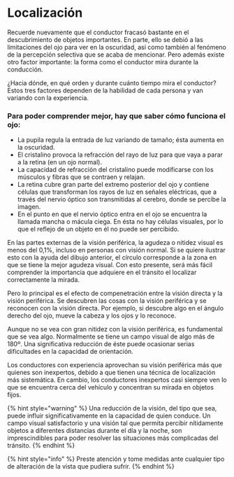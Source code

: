 # Localización

Recuerde nuevamente que el conductor fracasó bastante en el descubrimiento de objetos importantes. En parte, ello se debió a las limitaciones del ojo para ver en la oscuridad, así como también al fenómeno de la percepción selectiva que se acaba de mencionar. Pero además existe otro factor importante: la forma como el conductor mira durante la conducción.

¿Hacia dónde, en qué orden y durante cuánto tiempo mira el conductor? Estos tres factores dependen de la habilidad de cada persona y van variando con la experiencia.

### Para poder comprender mejor, hay que saber cómo funciona el ojo:

* La pupila regula la entrada de luz variando de tamaño; ésta aumenta en la oscuridad.
* El cristalino provoca la refracción del rayo de luz para que vaya a parar a la retina \(en un ojo normal\).
* La capacidad de refracción del cristalino puede modificarse con los músculos y fibras que se contraen y relajan.
* La retina cubre gran parte del extremo posterior del ojo y contiene células que transforman los rayos de luz en señales eléctricas, que a través del nervio óptico son transmitidas al cerebro, donde se percibe la imagen.
* En el punto en que el nervio óptico entra en el ojo se encuentra la llamada mancha o mácula ciega. En ésta no hay células visuales, por lo que el reflejo de un objeto en él no puede ser percibido.

En las partes externas de la visión periférica, la agudeza o nitidez visual es menos del 0,1%, incluso en personas con visión normal. Si se quiere ilustrar esto con la ayuda del dibujo anterior, el círculo corresponde a la zona en que se tiene la mejor agudeza visual. Con esto presente, será más fácil comprender la importancia que adquiere en el tránsito el localizar correctamente la mirada.

Pero lo principal es el efecto de compenetración entre la visión directa y la visión periférica. Se descubren las cosas con la visión periférica y se reconocen con la visión directa. Por ejemplo, si descubre algo en el ángulo derecho del ojo, mueve la cabeza y los ojos y lo reconoce.

Aunque no se vea con gran nitidez con la visión periférica, es fundamental que se vea algo. Normalmente se tiene un campo visual de algo más de 180º. Una significativa reducción de éste puede ocasionar serias dificultades en la capacidad de orientación.

Los conductores con experiencia aprovechan su visión periférica más que quienes son inexpertos, debido a que tienen una técnica de localización más sistemática. En cambio, los conductores inexpertos casi siempre ven lo que se encuentra cerca del vehículo y concentran su mirada en objetos fijos.

{% hint style="warning" %}
Una reducción de la visión, del tipo que sea, puede influir significativamente en la capacidad de quien conduce. Un campo visual satisfactorio y una visión tal que permita percibir nítidamente objetos a diferentes distancias durante el día y la noche, son imprescindibles para poder resolver las situaciones más complicadas del tránsito.
{% endhint %}

{% hint style="info" %}
Preste atención y tome medidas ante cualquier tipo de alteración de la vista que pudiera sufrir.
{% endhint %}

